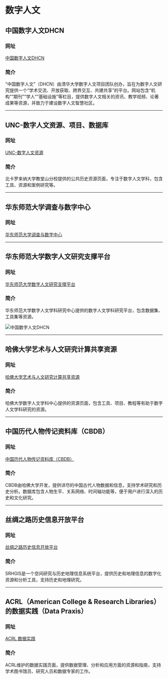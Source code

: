 # 数字人文

## 中国数字人文DHCN

### 网址
[中国数字人文DHCN](https://www.dhcn.cn/)

### 简介
“中国数字人文”（DHCN）由清华大学数字人文项目团队创办，旨在为数字人文研究提供一个“学术交流、开放获取、跨界交互、共建共享”的平台。网站包含“机构”“期刊”“学人”“基础设施”等栏目，提供数字人文相关的资讯、教学视频、论著成果等资源，并致力于建设数字人文智慧社区。

---

## UNC-数字人文资源、项目、数据库

### 网址
[UNC-数字人文资源](https://publichistory.web.unc.edu/resources/understanding-digital-humanities/)

### 简介
北卡罗来纳大学教堂山分校提供的公共历史资源页面，专注于数字人文学科，包含工具、资源和案例研究等。

---

## 华东师范大学调查与数字中心

### 网址
[华东师范大学调查与数字中心](http://dhrc.ecnu.edu.cn/dhaip)

---

## 华东师范大学数字人文研究支撑平台

### 网址
[华东师范大学数字人文研究支撑平台](http://dhrc.ecnu.edu.cn/dhrsp/#/)

### 简介
华东师范大学数字人文学科研究中心提供的数字人文学科研究平台，包含数据集、工具集等资源。

![中国数字人文DHCN](/Users/liuyushan/Desktop/github/assets/images/dhcn.png)

---

## 哈佛大学艺术与人文研究计算共享资源

### 网址
[哈佛大学艺术与人文研究计算共享资源](https://digitalhumanities.fas.harvard.edu/resources/)

### 简介
哈佛大学数字人文学科中心提供的资源页面，包含工具、项目、教程等有助于数字人文学科研究的资源。

---

## 中国历代人物传记资料库（CBDB）

### 网址
[中国历代人物传记资料库（CBDB）](https://projects.iq.harvard.edu/chinesecbdb/home)

### 简介
CBDB由哈佛大学开发，提供详尽的中国古代人物数据和信息，支持学术研究和历史分析。数据库包含人物生平、关系网络、时间轴功能等，便于用户进行深入的历史和文化研究。

---

## 丝绸之路历史信息开放平台

### 网址
[丝绸之路历史信息开放平台](https://www.srhgis.com/homePage)

### 简介
SRHGIS是一个空间研究与历史地理信息系统平台，提供历史和地理信息的数字化资源和分析工具，支持历史和地理研究。

---

## ACRL（American College & Research Libraries）的数据实践（Data Praxis）

### 网址
[ACRL 数据实践](https://acrl.ala.org/dh/category/data-praxis/)

### 简介
ACRL维护的数据实践页面，提供数据管理、分析和应用方面的资源和指南，支持学术图书馆员、研究人员和数据专家的工作。
